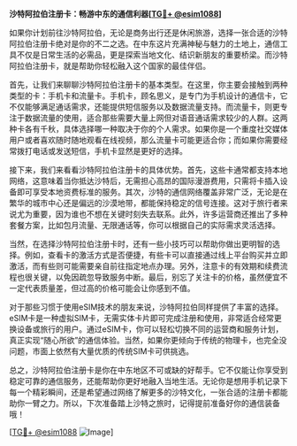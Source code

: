 **沙特阿拉伯注册卡：畅游中东的通信利器[[TG💪+ @esim1088](https://t.me/s/esim1088)]**

如果你计划前往沙特阿拉伯，无论是商务出行还是休闲旅游，选择一张合适的沙特阿拉伯注册卡绝对是你的不二之选。在中东这片充满神秘与魅力的土地上，通信工具不仅是日常生活的必需品，更是探索当地文化、结识新朋友的重要桥梁。而沙特阿拉伯注册卡，就是帮助你轻松融入这个国家的最佳伴侣。

首先，让我们来聊聊沙特阿拉伯注册卡的基本类型。在这里，你主要会接触到两种类型的卡：手机卡和流量卡。手机卡，顾名思义，是专门为手机设计的通信卡，它不仅能够满足通话需求，还能提供短信服务以及数据流量支持。而流量卡，则更专注于数据流量的使用，适合那些需要大量上网但对语音通话需求较少的人群。这两种卡各有千秋，具体选择哪一种取决于你的个人需求。如果你是一个重度社交媒体用户或者喜欢随时随地观看在线视频，那么流量卡可能更适合你；而如果你需要经常拨打电话或发送短信，手机卡显然是更好的选择。

接下来，我们来看看沙特阿拉伯注册卡的具体优势。首先，这些卡通常都支持本地网络，这意味着当你抵达沙特后，无需担心高昂的国际漫游费用，只需将卡插入设备即可享受本地资费标准的服务。其次，沙特的通信网络覆盖非常广泛，无论是在繁华的城市中心还是偏远的沙漠地带，都能保持稳定的信号连接。这对于旅行者来说尤为重要，因为谁也不想在关键时刻失去联系。此外，许多运营商还推出了多种套餐方案，比如包月流量、无限通话等，你可以根据自己的实际需求灵活选择。

当然，在选择沙特阿拉伯注册卡时，还有一些小技巧可以帮助你做出更明智的选择。例如，查看卡的激活方式是否便捷，有些卡可以直接通过线上平台购买并立即激活，而有些则可能需要亲自前往指定地点办理。另外，注意卡的有效期和续费流程也很关键，以免因疏忽导致服务中断。最后，别忘了关注卡的价格，虽然便宜不一定代表质量差，但过高的价格可能会让你感到不值。

对于那些习惯于使用eSIM技术的朋友来说，沙特阿拉伯同样提供了丰富的选择。eSIM卡是一种虚拟SIM卡，无需实体卡片即可完成注册和使用，非常适合经常更换设备或旅行的用户。通过eSIM卡，你可以轻松切换不同的运营商和服务计划，真正实现“随心所欲”的通信体验。当然，如果你更倾向于传统的物理卡，也完全没问题，市面上依然有大量优质的传统SIM卡可供挑选。

总之，沙特阿拉伯注册卡是你在中东地区不可或缺的好帮手。它不仅能让你享受到稳定可靠的通信服务，还能帮助你更好地融入当地生活。无论你是想用手机记录下每一个精彩瞬间，还是希望通过网络了解更多的沙特文化，一张合适的注册卡都能助你一臂之力。所以，下次准备踏上沙特之旅时，记得提前准备好你的通信装备哦！

[[TG💪+ @esim1088](https://t.me/s/esim1088) ![Image](https://i.postimg.cc/4NQfJmqS/Snipaste-2025-05-13-00-14-12.png)]
